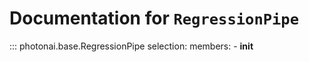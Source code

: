 # Documentation for `RegressionPipe`
::: photonai.base.RegressionPipe
    selection:
      members:
        - __init__ 
